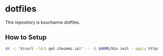 # dotfiles

This repository is kouchanne dotfiles.

## How to Setup

```sh
sh -c "$(curl -fsLS get.chezmoi.io)" -- -b $HOME/bin init --apply https://github.com/kouchanne/dotfiles.git
```